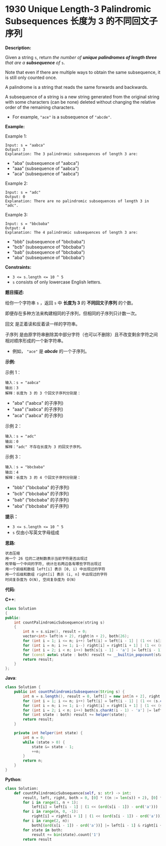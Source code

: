 # 1930 Unique Length-3 Palindromic Subsequences 长度为 3 的不同回文子序列

__Description:__

Given a string `s`, return _the number of __unique palindromes of length three__ that are a __subsequence__ of_ `s`.

Note that even if there are multiple ways to obtain the same subsequence, it is still only counted once.

A palindrome is a string that reads the same forwards and backwards.

A subsequence of a string is a new string generated from the original string with some characters (can be none) deleted without changing the relative order of the remaining characters.

- For example, `"ace"` is a subsequence of `"abcde"`.

__Example:__

Example 1:

```text
Input: s = "aabca"
Output: 3
Explanation: The 3 palindromic subsequences of length 3 are:
```

- "aba" (subsequence of "aabca")
- "aaa" (subsequence of "aabca")
- "aca" (subsequence of "aabca")

Example 2:

```text
Input: s = "adc"
Output: 0
Explanation: There are no palindromic subsequences of length 3 in "adc".
```

Example 3:

```text
Input: s = "bbcbaba"
Output: 4
Explanation: The 4 palindromic subsequences of length 3 are:
```

- "bbb" (subsequence of "bbcbaba")
- "bcb" (subsequence of "bbcbaba")
- "bab" (subsequence of "bbcbaba")
- "aba" (subsequence of "bbcbaba")

__Constraints:__

- `3 <= s.length <= 10 ^ 5`
- `s` consists of only lowercase English letters.

__题目描述:__

给你一个字符串 `s` ，返回 `s` 中 __长度为 3__ 的 __不同回文子序列__ 的个数。

即便存在多种方法来构建相同的子序列，但相同的子序列只计数一次。

回文 是正着读和反着读一样的字符串。

子序列 是由原字符串删除其中部分字符（也可以不删除）且不改变剩余字符之间相对顺序形成的一个新字符串。

- 例如， `"ace"` 是 ___abcde___ 的一个子序列。

__示例:__

示例 1：

```text
输入：s = "aabca"
输出：3
解释：长度为 3 的 3 个回文子序列分别是：
```

- "aba" ("aabca" 的子序列)
- "aaa" ("aabca" 的子序列)
- "aca" ("aabca" 的子序列)

示例 2：

```text
输入：s = "adc"
输出：0
解释："adc" 不存在长度为 3 的回文子序列。
```

示例 3：

```text
输入：s = "bbcbaba"
输出：4
解释：长度为 3 的 4 个回文子序列分别是：
```

- "bbb" ("bbcbaba" 的子序列)
- "bcb" ("bbcbaba" 的子序列)
- "bab" ("bbcbaba" 的子序列)
- "aba" ("bbcbaba" 的子序列)

__提示：__

- `3 <= s.length <= 10 ^ 5`
- `s` 仅由小写英文字母组成

__思路:__

```text
状态压缩
用一个 26 位的二进制数表示当前字符是否出现过
枚举每一个中间的字符, 统计左右两边各有哪些字符出现过
用一个前缀和数组 left[i] 表示 [0, i) 中出现过的字符
用一个后缀和数组 right[i] 表示 (i, n] 中出现过的字符
时间复杂度为 O(N), 空间复杂度为 O(N)
```

__代码:__

__C++__:

```C++
class Solution 
{
public:
    int countPalindromicSubsequence(string s) 
    {
        int n = s.size(), result = 0;
        vector<int> left(n + 2), right(n + 2), both(26);
        for (int i = 1; i <= n; i++) left[i] = left[i - 1] | (1 << (s[i - 1] - 'a'));
        for (int i = n; i >= 1; i--) right[i] = right[i + 1] | (1 << (s[i - 1] - 'a'));
        for (int i = 2; i < n; i++) both[s[i - 1] - 'a'] |= left[i - 1] & right[i + 1];
        for (const auto& state : both) result += __builtin_popcount(state);
        return result;
    }
};
```

__Java__:

```Java
class Solution {
    public int countPalindromicSubsequence(String s) {
        int n = s.length(), result = 0, left[] = new int[n + 2], right[] = new int[n + 2], both[] = new int[26];
        for (int i = 1; i <= n; i++) left[i] = left[i - 1] | (1 << (s.charAt(i - 1) - 'a'));
        for (int i = n; i >= 1; i--) right[i] = right[i + 1] | (1 << (s.charAt(i - 1) - 'a'));
        for (int i = 2; i < n; i++) both[s.charAt(i - 1) - 'a'] |= left[i - 1] & right[i + 1];
        for (int state : both) result += helper(state);
        return result;
    }

    private int helper(int state) {
        int n = 0;
        while (state > 0) {
            state &= state - 1;
            ++n;
        }
        return n;
    }
}
```

__Python__:

```Python
class Solution:
    def countPalindromicSubsequence(self, s: str) -> int:
        result, left, right, both = 0, [0] * ((n := len(s)) + 2), [0] * (n + 2), [0] * 26
        for i in range(1, n + 1):
            left[i] = left[i - 1] | (1 << (ord(s[i - 1]) - ord('a')))
        for i in range(n, 0, -1):
            right[i] = right[i + 1] | (1 << (ord(s[i - 1]) - ord('a')))
        for i in range(2, n):
            both[(ord(s[i - 1]) - ord('a'))] |= left[i - 1] & right[i + 1]
        for state in both:
            result += bin(state).count('1')
        return result
```
